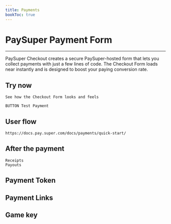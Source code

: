 ```yaml
---
title: Payments
bookToc: true
---
```


# PaySuper Payment Form
***

PaySuper Checkout creates a secure PaySuper-hosted form that lets you collect payments with just a few lines of code.
The Checkout Form loads near instantly and is designed to boost your paying conversion rate.

## Try now

    See how the Checkout Form looks and feels

    BUTTON Test Payment

## User flow

    https://docs.pay.super.com/docs/payments/quick-start/

## After the payment

    Receipts
    Payouts

## Payment Token

## Payment Links

## Game key